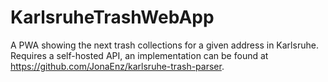 # KarlsruheTrashWebApp
A PWA showing the next trash collections for a given address in Karlsruhe.
Requires a self-hosted API, an implementation can be found at https://github.com/JonaEnz/karlsruhe-trash-parser.
